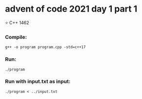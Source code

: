 # advent of code 2021 day 1 part 1
⭐ C++ 1462
### Compile:
```
g++ -o program program.cpp -std=c++17
```
### Run:
```
./program
```
### Run with input.txt as input:
```
./program < ../input.txt
```
